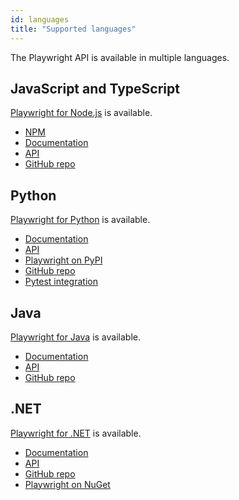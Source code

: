 ```yaml
---
id: languages
title: "Supported languages"
---
```


The Playwright API is available in multiple languages.

## JavaScript and TypeScript

[Playwright for Node.js](https://playwright.dev/docs/intro) is available.

* [NPM](https://www.npmjs.com/package/playwright)
* [Documentation](https://playwright.dev/docs/intro)
* [API](https://playwright.dev/docs/api/class-playwright)
* [GitHub repo](https://github.com/microsoft/playwright)

## Python

[Playwright for Python](https://playwright.dev/python/docs/intro) is available.

* [Documentation](https://playwright.dev/python/docs/intro)
* [API](https://playwright.dev/python/docs/api/class-playwright)
* [Playwright on PyPI](https://pypi.org/project/playwright/)
* [GitHub repo](https://github.com/microsoft/playwright-python)
* [Pytest integration](https://github.com/microsoft/playwright-pytest)

## Java

[Playwright for Java](https://playwright.dev/java/docs/intro) is available.

* [Documentation](https://playwright.dev/java/docs/intro)
* [API](https://playwright.dev/java/docs/api/class-playwright)
* [GitHub repo](https://github.com/microsoft/playwright-java)

## .NET

[Playwright for .NET](https://playwright.dev/dotnet/docs/intro) is available.

* [Documentation](https://playwright.dev/dotnet/docs/intro)
* [API](https://playwright.dev/dotnet/docs/api/class-playwright)
* [GitHub repo](https://github.com/microsoft/playwright-dotnet)
* [Playwright on NuGet](https://www.nuget.org/packages/Microsoft.Playwright)
